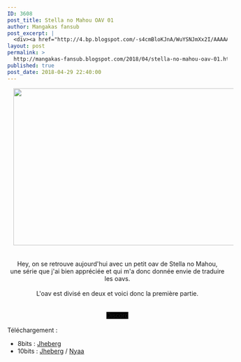 ```yaml
---
ID: 3608
post_title: Stella no Mahou OAV 01
author: Mangakas fansub
post_excerpt: |
  <div><a href="http://4.bp.blogspot.com/-s4cmBloKJnA/WuYSNJmXx2I/AAAAAAAABM8/pcC0BPIHusg_D-CwxFo0mla0mfyS2jlRQCK4BGAYYCw/s1600/Stella%2Bno%2BMahou%2BOAV.png" imageanchor="1"><img border="0" height="360" src="https://4.bp.blogspot.com/-s4cmBloKJnA/WuYSNJmXx2I/AAAAAAAABM8/pcC0BPIHusg_D-CwxFo0mla0mfyS2jlRQCK4BGAYYCw/s640/Stella%2Bno%2BMahou%2BOAV.png" width="640"></a></div><br><br><div>Hey, on se retrouve aujourd'hui avec un petit oav de Stella no Mahou,</div><div>une s&eacute;rie que j'ai bien appr&eacute;ci&eacute;e et qui m'a donc donn&eacute;e envie de traduire les oavs.</div><div><br></div><div>L'oav est divis&eacute; en deux et voici donc la premi&egrave;re partie.</div><div><br></div><div><br></div><div><span><a href="https://discord.gg/xzxCd89" target="_blank">Discord</a></span></div><div><br></div><div>T&eacute;l&eacute;chargement :</div><div></div><ul><li>8bits : <a href="http://www.jheberg.net/captcha/mangakas-fansub-stella-no-maho-oav-01-vostfr-bd-2/" target="_blank">Jheberg</a>&nbsp;</li><li>10bits : <a href="http://www.jheberg.net/captcha/mangakas-fansub-stella-no-maho-oav-01-vostfr-bd-81/" target="_blank">Jheberg</a> / <a href="https://nyaa.si/view/1031904" target="_blank">Nyaa</a></li></ul>
layout: post
permalink: >
  http://mangakas-fansub.blogspot.com/2018/04/stella-no-mahou-oav-01.html
published: true
post_date: 2018-04-29 22:40:00
---
```

<div class="separator" style="clear: both; text-align: center;"><a href="http://4.bp.blogspot.com/-s4cmBloKJnA/WuYSNJmXx2I/AAAAAAAABM8/pcC0BPIHusg_D-CwxFo0mla0mfyS2jlRQCK4BGAYYCw/s1600/Stella%2Bno%2BMahou%2BOAV.png" imageanchor="1" style="margin-left: 1em; margin-right: 1em;"><img border="0" height="360" src="https://united-subs.dearclouds.com/wp-content/uploads/2018/04/7ce7cd938db3d8b52996456565f509df.jpg" width="640" /></a></div><br /><br /><div style="text-align: center;">Hey, on se retrouve aujourd'hui avec un petit oav de Stella no Mahou,</div><div style="text-align: center;">une série que j'ai bien appréciée et qui m'a donc donnée envie de traduire les oavs.</div><div style="text-align: center;"><br /></div><div style="text-align: center;">L'oav est divisé en deux et voici donc la première partie.</div><div style="text-align: center;"><br /></div><div style="text-align: center;"><br /></div><div style="text-align: center;"><span style="background-color: black; color: #ff4152; font-family: &quot;trebuchet ms&quot; , &quot;trebuchet&quot; , sans-serif; font-size: 14.85px;"><a href="https://discord.gg/xzxCd89" >Discord</a></span></div><div style="text-align: center;"><br /></div><div style="text-align: left;">Téléchargement :</div><div style="text-align: left;"></div><ul><li>8bits : <a href="http://www.jheberg.net/captcha/mangakas-fansub-stella-no-maho-oav-01-vostfr-bd-2/" >Jheberg</a>&nbsp;</li><li>10bits : <a href="http://www.jheberg.net/captcha/mangakas-fansub-stella-no-maho-oav-01-vostfr-bd-81/" >Jheberg</a> / <a href="https://nyaa.si/view/1031904" >Nyaa</a></li></ul>